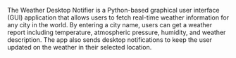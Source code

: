 The Weather Desktop Notifier is a Python-based graphical user interface (GUI) application 
that allows users to fetch real-time weather information for any city in the world. By entering a city name, 
users can get a weather report including temperature, atmospheric pressure, humidity, and weather description. 
The app also sends desktop notifications to keep the user updated on the weather in their selected location.

